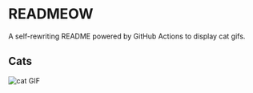 # READMEOW

A self-rewriting README powered by GitHub Actions to display cat gifs.

## Cats

![cat GIF](https://media3.giphy.com/media/6byDVsPwzrz9K/200.gif?cid=9acd02da2nzd8f4drz717lmez5e69v6z684pglfz7qpz1pmi&ep=v1_gifs_search&rid=200.gif&ct=g)
